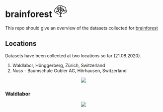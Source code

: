 # brainforest <img src="images/brainforest.jpg" height=40>

This repo should give an overview of the datasets collected for [brainforest](https://brainforest.global/)

## Locations
Datasets have been collected at two locations so far (21.08.2020).

1. Waldlabor, Hönggerberg, Zürich, Switzerland
2. Nuss - Baumschule Gubler AG, Hörhausen, Switzerland

<p align="center">
  <img src="images/overview.png" height=600>
</p>

### Waldlabor
<p align="center">
  <img src="images/waldlabor_mapped.png" height=600>
</p>
